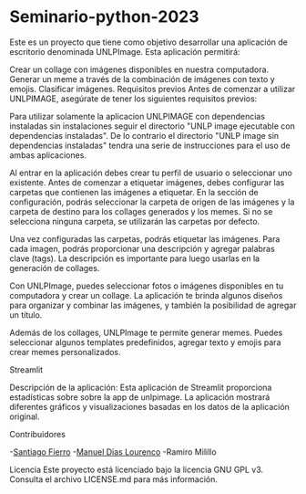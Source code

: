 # Seminario-python-2023

Este es un proyecto que tiene como objetivo desarrollar una aplicación de escritorio denominada UNLPImage. Esta aplicación permitirá:

Crear un collage con imágenes disponibles en nuestra computadora.
Generar un meme a través de la combinación de imágenes con texto y emojis.
Clasificar imágenes.
Requisitos previos Antes de comenzar a utilizar UNLPIMAGE, asegúrate de tener los siguientes requisitos previos:

Para utilizar solamente la aplicacion UNLPIMAGE con dependencias instaladas sin instalaciones seguir el directorio "UNLP image ejecutable con dependencias instaladas". De lo contrario el directorio "UNLP image sin dependencias instaladas" tendra una serie de instrucciones para el uso de ambas aplicaciones.


Al entrar en la aplicación debes crear tu perfil de usuario o seleccionar uno existente. Antes de comenzar a etiquetar imágenes, debes configurar las carpetas que contienen las imágenes a etiquetar. En la sección de configuración, podrás seleccionar la carpeta de origen de las imágenes y la carpeta de destino para los collages generados y los memes. Si no se selecciona ninguna carpeta, se utilizarán las carpetas por defecto.

Una vez configuradas las carpetas, podrás etiquetar las imágenes. Para cada imagen, podrás proporcionar una descripción y agregar palabras clave (tags). La descripción es importante para luego usarlas en la generación de collages.

Con UNLPImage, puedes seleccionar fotos o imágenes disponibles en tu computadora y crear un collage. La aplicación te brinda algunos diseños para organizar y combinar las imágenes, y también la posibilidad de agregar un título.

Además de los collages, UNLPImage te permite generar memes. Puedes seleccionar algunos templates predefinidos, agregar texto y emojis para crear memes personalizados.

Streamlit

Descripción de la aplicación: Esta aplicación de Streamlit proporciona estadísticas sobre sobre la app de unlpimage. La aplicación mostrará diferentes gráficos y visualizaciones basadas en los datos de la aplicación original.

Contribuidores

-[Santiago Fierro](https://github.com/santiFie)
-[Manuel Dias Lourenco](https://github.com/manueldiaslourenco)
-Ramiro Milillo

Licencia Este proyecto está licenciado bajo la licencia GNU GPL v3. Consulta el archivo LICENSE.md para más información.
